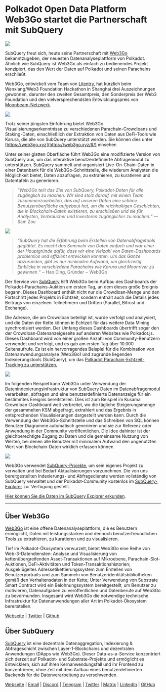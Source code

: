 # Polkadot Open Data Platform Web3Go startet die Partnerschaft mit SubQuery

![](https://cdn-images-1.medium.com/max/800/1*LVZ_xKn_K5DlTSxqTr-2BA.png)

SubQuery freut sich, heute seine Partnerschaft mit [Web3Go](https://www.web3go.xyz/) bekanntzugeben, der neuesten Datenanalyseplattform von Polkadot. Ähnlich wie SubQuery ist Web3Go als einfach zu bedienendes Projekt konzipiert, das den Wert der Daten auf Polkadot und seinen Parachains erschließt.

Web3Go, entwickelt vom Team von [Litentry](https://www.litentry.com/), hat kürzlich beim Wanxiang/Web3 Foundation Hackathon in Shanghai drei Auszeichnungen gewonnen, darunter den zweiten Gesamtpreis, den Sonderpreis der Web3 Foundation und den vielversprechendsten Entwicklungspreis von [ Moonbeam-Netzwerk](https://moonbeam.network/).

![](https://cdn-images-1.medium.com/max/800/1*QOng9s-Mc62WBElrj6KBmg.gif)

Trotz seiner jüngsten Einführung bietet Web3Go Visualisierungserkenntnisse zu verschiedenen Parachain-Crowdloans und Staking-Daten, einschließlich der Extraktion von Daten aus DeFi-Tools wie Karura, die alle von SubQuery unterstützt werden. Sie können dies unter [https://web3go.xyz](https://web3go.xyz/#/)  einsehen

Unter seiner glatten Oberfläche führt Web3Go eine modifizierte Version von SubQuery aus, um das interaktive benutzerdefinierte Abfragemodul zu unterstützen. SubQuery sammelt und organisiert Live-On-Chain-Daten in einer Datenbank für die Web3Go-Schnittstelle, die wiederum Analysten die Möglichkeit bietet, Daten abzufragen, zu extrahieren, zu kuratieren und Datentafeln zu generieren.

> *“Web3Go teilt das Ziel von SubQuery, Polkadot-Daten für alle zugänglich zu machen. Wir sind stolz darauf, mit einem Team zusammenzuarbeiten, das auf unseren Daten eine schöne Benutzeroberfläche aufgebaut hat, um die reichhaltigen Geschichten, die in Blockchain-Daten existieren, zu erschließen und sie für Analysten, Verbraucher und Investoren zugänglicher zu machen.“* — Sam Zou

![](https://cdn-images-1.medium.com/max/800/1*v2Ip-qCB6hkiNiEPY32hrw.png)

> *“SubQuery hat die Erfahrung beim Erstellen von Datenabfragetools geglättet. Es macht das Sammeln von Daten einfach und war einer der Hauptgründe dafür, dass wir eine Vielzahl von Daten-Dashboards problemlos und effizient entwickeln konnten. Um das Ganze abzurunden, gibt es nur minimalen Aufwand, um gleichzeitig Einblicke in verschiedene Parachains wie Karura und Moonriver zu gewinnen.“*  –  Hao Ding, Gründer  –  Web3Go

Der Service von [SubQuery](https://subquery.network/) hilft Web3Go beim Aufbau des Dashboards der Polkadot-Parachains-Auktion am ersten Tag, an dem dieses große Ereignis begann. Dieses Dashboard enthält nicht nur die Crowdloan-Menge und den Fortschritt jedes Projekts in Echtzeit, sondern enthält auch die Details jedes Beitrags von einzelnen Teilnehmern und Dritten (Parallel, Bifrost und Exchange).

Die Adresse, die am Crowdloan beteiligt ist, wurde verfolgt und analysiert, und die Daten der Kette können in Echtzeit für das weitere Data Mining synchronisiert werden. Der Umfang dieses Dashboards übertrifft sogar den der Crowdloan-Datenanzeigeseite auf anderen Websites wie Polkadot.js. Dieses Dashboard wird von einer großen Anzahl von Community-Benutzern verwendet und verfolgt, und es gab am ersten Tag über 10.000 Seitenaufrufe. Es ist ein hervorragendes Beispiel für die Kombination von Datenanwendungsanalyse (Web3Go) und zugrunde liegenden Indexierungstools (SubQuery), um das [Polkadot Parachain-Echtzeit-Tracking zu unterstützen.](https://web3go.xyz/#/ParaChainProfiler4Polkadot?chainType=Polkadot)

![](https://cdn-images-1.medium.com/max/800/1*XM2TalsUm1Z93lV5zFMf9w.png)

Im folgenden Beispiel kann Web3Go unter Verwendung der Datenindexierungsinfrastruktur von SubQuery Daten im Datenabfragemodul verarbeiten, abfragen und eine benutzerdefinierte Datenanzeige für ein bestimmtes Ereignis bereitstellen. Dies ist zum Beispiel im Kusama Crowdloan-Dashboard weit verbreitet, wo die tägliche Steigerungsmenge der gesammelten KSM abgefragt, extrahiert und das Ergebnis in entsprechenden Visualisierungen dargestellt werden kann. Durch die Verwendung der Web3Go-Schnittstelle und das Schreiben von SQL können Benutzer Diagramme automatisch generieren und sie zur Referenz oder Anwendung in der Community veröffentlichen. Die Idee dahinter ist der gleichberechtigte Zugang zu Daten und die gemeinsame Nutzung von Werten, bei denen alle Benutzer mit minimalem Aufwand den ungenutzten Wert von Blockchain-Daten wirklich erfassen können.

![](https://cdn-images-1.medium.com/max/800/1*Z2g_zEFqOJ3T_2BDDDZT4A.png)

Web3Go verwendet [SubQuery-Projekte](https://project.subquery.network/), um sein eigenes Projekt zu verwalten und bei Bedarf Aktualisierungen vorzunehmen. Die von uns bereitgestellten Indexierungs- und Abfragedienste werden vollständig von SubQuery verwaltet und der Polkadot-Community kostenlos im [SubQuery-Explorer](https://explorer.subquery.network/) zur Verfügung gestellt.

[Hier können Sie die Daten im SubQuery Explorer erkunden](https://explorer.subquery.network/subquery/bianyunjian/polkadot-crowdloans).

----------

## Über Web3Go

[Web3Go](https://www.web3go.xyz/) ist eine offene Datenanalyseplattform, die es Benutzern ermöglicht, Daten mit leistungsstarken und dennoch benutzerfreundlichen Tools zu extrahieren, zu kuratieren und zu visualisieren.

Tief im Polkadot-Ökosystem verwurzelt, bietet Web3Go eine Reihe von Web-3-Datendiensten: Analyse und Visualisierung von kettenübergreifenden Asset-Transaktionen auf Mikroebene, Parachain-Slot-Auktionen, DeFi-Aktivitäten und Token-Transaktionshistorien; Ausgeklügeltes Adressetikettierungssystem zum Erstellen von Benutzerportraits und zum Sammeln von Benutzeridentitätsbibliotheken gemäß den Verhaltensdaten in der Kette; Unter Verwendung von Substrate Smart Contract wird ein Belohnungssystem bereitgestellt, um Benutzer zu motivieren, Datenaufgaben zu veröffentlichen und Datenberufe auf Web3Go zu bevormunden. Insgesamt wird Web3Go die notwendige technische Infrastruktur für Datenanwendungen aller Art im Polkadot-Ökosystem bereitstellen.

[Webseite](https://web3go.xyz/#/) | [Twitter](http://twitter.com/web3go) | [Github](https://github.com/web3go-xyz)

## Über SubQuery

[SubQuery](https://subquery.network/) ist eine dezentrale Datenaggregation, Indexierung & Abfrageschicht zwischen Layer-1-Blockchains und dezentralen Anwendungen (DApps wie Web3Go). Dieser Data-as-a-Service konzentriert sich derzeit auf Polkadot- und Substrate-Projekte und ermöglicht es Entwicklern, sich auf ihren Kernanwendungsfall und ihr Frontend zu konzentrieren, ohne Zeit mit dem Aufbau eines benutzerdefinierten Backends für die Datenverarbeitung zu verschwenden.

[Webseite](https://subquery.network/) | [Email](mailto:hello@subquery.network) | [Discord](https://discord.com/invite/78zg8aBSMG) | [Telegram](https://t.me/subquerynetwork) | [Twitter](https://twitter.com/subquerynetwork) | [Matrix](https://matrix.to/#/#subquery:matrix.org) | [LinkedIn](https://www.linkedin.com/company/subquery) | [GitHub](https://github.com/subquery)
